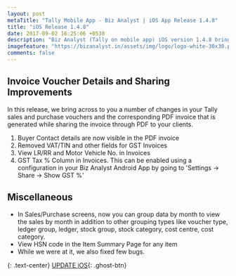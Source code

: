 ```yaml
---
layout: post
metaTitle: "Tally Mobile App - Biz Analyst | iOS App Release 1.4.8"
title: "iOS Release 1.4.8"
date: 2017-09-02 16:25:06 +0530
description: "Biz Analyst (Tally on mobile app) iOS version 1.4.8 brings improvements to sharing invoice by PDF and other small features"
imagefeature: "https://bizanalyst.in/assets/img/logo/logo-white-30x30.png"
comments: false
---
```


## Invoice Voucher Details and Sharing Improvements
In this release, we bring across to you a number of changes in your Tally sales and purchase vouchers and the corresponding PDF invoice that is generated while sharing the invoice through PDF to your clients.
1. Buyer Contact details are now visible in the PDF invoice
2. Removed VAT/TIN and other fields for GST Invoices
3. View LR/RR and Motor Vehicle No. in Invoices
4. GST Tax % Column in Invoices. This can be enabled using a configuration in your Biz Analyst Android App by going to 'Settings -> Share -> Show GST %'

## Miscellaneous
- In Sales/Purchase screens, now you can group data by month to view the sales by month in addition to other grouping types like voucher type, ledger group, ledger, stock group, stock category, cost centre, cost category.
- View HSN code in the Item Summary Page for any item
- While we were at it, we also fixed few bugs.

{: .text-center}
[UPDATE iOS](https://itunes.apple.com/us/app/biz-analyst/id1164789740){: .ghost-btn}

